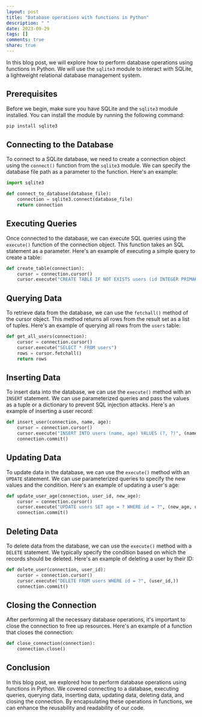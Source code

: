 ```yaml
---
layout: post
title: "Database operations with functions in Python"
description: " "
date: 2023-09-29
tags: []
comments: true
share: true
---
```


In this blog post, we will explore how to perform database operations using functions in Python. We will use the `sqlite3` module to interact with SQLite, a lightweight relational database management system. 

## Prerequisites

Before we begin, make sure you have SQLite and the `sqlite3` module installed. You can install the module by running the following command:

```bash
pip install sqlite3
```

## Connecting to the Database

To connect to a SQLite database, we need to create a connection object using the `connect()` function from the `sqlite3` module. We can specify the database file path as a parameter to the function. Here's an example:

```python
import sqlite3

def connect_to_database(database_file):
    connection = sqlite3.connect(database_file)
    return connection
```

## Executing Queries

Once connected to the database, we can execute SQL queries using the `execute()` function of the connection object. This function takes an SQL statement as a parameter. Here's an example of executing a simple query to create a table:

```python
def create_table(connection):
    cursor = connection.cursor()
    cursor.execute("CREATE TABLE IF NOT EXISTS users (id INTEGER PRIMARY KEY, name TEXT, age INTEGER)")
```

## Querying Data

To retrieve data from the database, we can use the `fetchall()` method of the cursor object. This method returns all rows from the result set as a list of tuples. Here's an example of querying all rows from the `users` table:

```python
def get_all_users(connection):
    cursor = connection.cursor()
    cursor.execute("SELECT * FROM users")
    rows = cursor.fetchall()
    return rows
```

## Inserting Data

To insert data into the database, we can use the `execute()` method with an `INSERT` statement. We can use parameterized queries and pass the values as a tuple or a dictionary to prevent SQL injection attacks. Here's an example of inserting a user record:

```python
def insert_user(connection, name, age):
    cursor = connection.cursor()
    cursor.execute("INSERT INTO users (name, age) VALUES (?, ?)", (name, age))
    connection.commit()
```

## Updating Data

To update data in the database, we can use the `execute()` method with an `UPDATE` statement. We can use parameterized queries to specify the new values and the condition. Here's an example of updating a user's age:

```python
def update_user_age(connection, user_id, new_age):
    cursor = connection.cursor()
    cursor.execute("UPDATE users SET age = ? WHERE id = ?", (new_age, user_id))
    connection.commit()
```

## Deleting Data

To delete data from the database, we can use the `execute()` method with a `DELETE` statement. We typically specify the condition based on which the records should be deleted. Here's an example of deleting a user by their ID:

```python
def delete_user(connection, user_id):
    cursor = connection.cursor()
    cursor.execute("DELETE FROM users WHERE id = ?", (user_id,))
    connection.commit()
```

## Closing the Connection

After performing all the necessary database operations, it's important to close the connection to free up resources. Here's an example of a function that closes the connection:

```python
def close_connection(connection):
    connection.close()
```

## Conclusion

In this blog post, we explored how to perform database operations using functions in Python. We covered connecting to a database, executing queries, querying data, inserting data, updating data, deleting data, and closing the connection. By encapsulating these operations in functions, we can enhance the reusability and readability of our code.